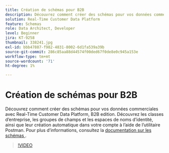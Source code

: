 ```yaml
---
title: Création de schémas pour B2B
description: Découvrez comment créer des schémas pour vos données commerciales avec Real-Time Customer Data Platform, B2B edition.
solution: Real-Time Customer Data Platform
feature: Schemas
role: Data Architect, Developer
level: Beginner
jira: KT-9258
thumbnail: 338241.jpg
exl-id: bbb47887-f982-4831-8002-6d1fa539a39b
source-git-commit: 286c85aa88d44574f00ded67f0de8e0c945a153e
workflow-type: tm+mt
source-wordcount: '71'
ht-degree: 1%

---
```


# Création de schémas pour B2B

Découvrez comment créer des schémas pour vos données commerciales avec Real-Time Customer Data Platform, B2B edition. Découvrez les classes d’entreprise, les groupes de champs et les espaces de noms d’identité, ainsi que leur création automatique dans votre compte à l’aide de l’utilitaire Postman. Pour plus d’informations, consultez la [ documentation sur les schémas ](https://experienceleague.adobe.com/docs/experience-platform/xdm/home.html?lang=fr).

>[!VIDEO](https://video.tv.adobe.com/v/338241?learn=on&enablevpops)
